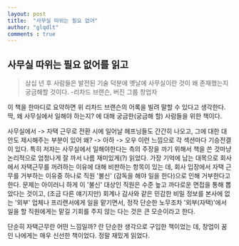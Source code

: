 ```yaml
---
layout: post
title:  "사무실 따위는 필요 없어"
author: "glqdlt"
comments : true
---
```


## 사무실 따위는 필요 없어를 읽고

> 삼십 년 후 사람들은 발전된 기술 덕분에 옛날에 사무실이란 것이 왜 존재했는지 궁금해할 것이다. 
-리차드 브랜슨, 버진 그룹 창업자

이 책을 한마디로 요약하면 위 리차드 브랜슨의 어록을 빌려 말할 수 있다고 생각한다.
딱, 왜 사무실에서 일해야 하는지? 에 대해 궁금한(궁금해 할) 사람들을 위한 책이다.

사무실에서 -> 자택 근무로 전환 시에 일어날 헤프닝들도 간간히 나오고, 그에 대한 대안도 제시해주는 부분이 있어 왜? -> 아하 -> 오우 이런 느낌으로 각 섹션마다 기승전결이 있다.
특히 저자는 사무실에서 일해야한다는 측의 주장을 까기 위해서 책을 쓴 것마냥 논리적으로 엄청나게 잘 까서 나름 재미있게(?) 읽었다.
가장 기억에 남는 대목으로 회사에서 자택근무를 꺼려하는 이유에 대해 비판하는 항목이 있는 데, 회사 입장에서 자택 근무를 거부하는 이유중 하나로 직원 '불신' (감독을 해야 일을 한다)으로 인해 거부한다고 한다. 
문제는 아이러니 하게 이 '불신' 대상인 직원은 수준 높고 까다로운 면접을 통해 뽑았다는 것이고, (조금 다른 얘기지만) 회계나 감사와 같은 민감한 비밀 정보를 본사에 없는 '외부' 업체나 프리랜서에게 일을 맡기면서, 
정작 단순한 노무조차 '외부(자택)'에서 일을 할 직원에게는 맡길 기회를 주지 않는 다는 것은 큰 모순이라고 한다.

단순히 자택근무란 어떤 느낌일까? 란 단순한 생각으로 구입한 책이었는 데, 창업이 꿈인 나에게는 매우 신선한 책이었다. 정말 재밌게 읽었다.